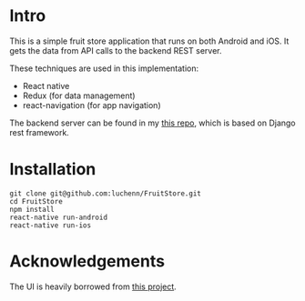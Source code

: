 # Intro
This is a simple fruit store application that runs on both Android and iOS.
It gets the data from API calls to the backend REST server.

These techniques are used in this implementation:
- React native
- Redux (for data management)
- react-navigation (for app navigation)

The backend server can be found in my [this repo](),
which is based on Django rest framework.


# Installation
```
git clone git@github.com:luchenn/FruitStore.git
cd FruitStore
npm install
react-native run-android
react-native run-ios
```

# Acknowledgements

The UI is heavily borrowed from [this project](https://github.com/shooterRao/react-native-fruitStore).